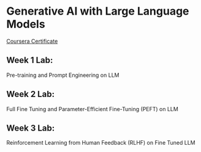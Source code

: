 # Generative AI with Large Language Models 
[Coursera Certificate](Coursera_Generative-AI-with-Large-Language-Models.pdf)

## Week 1 Lab: 
Pre-training and Prompt Engineering on LLM
## Week 2 Lab: 
Full Fine Tuning and Parameter-Efficient Fine-Tuning (PEFT) on LLM
## Week 3 Lab: 
Reinforcement Learning from Human Feedback (RLHF) on Fine Tuned LLM
